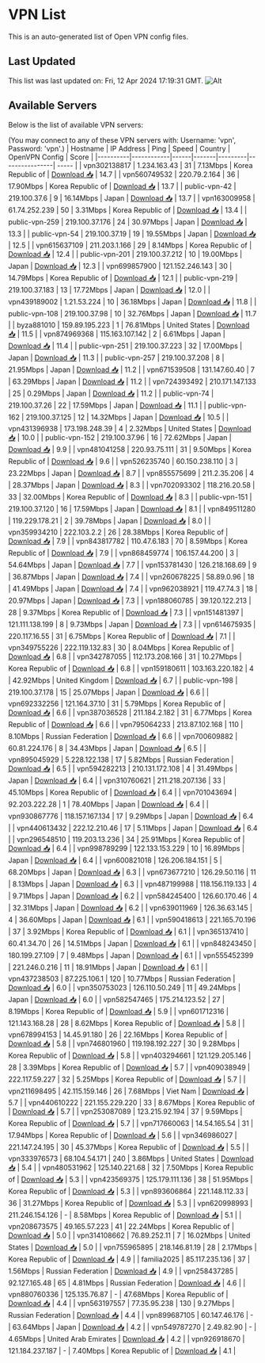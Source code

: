 # VPN List

This is an auto-generated list of Open VPN config files.

## Last Updated

This list was last updated on: Fri, 12 Apr 2024 17:19:31 GMT.
![Alt](https://repobeats.axiom.co/api/embed/186b98318ef1479477931607c1ad7d823f12451f.svg "Repobeats analytics image")

## Available Servers

Below is the list of available VPN servers:

(You may connect to any of these VPN servers with: Username: 'vpn', Password: 'vpn'.)
| Hostname | IP Address | Ping | Speed | Country | OpenVPN Config | Score |
|----------|------------|------|-------|---------|----------------| ----- |
| vpn302138817 | 1.234.163.43 | 31 | 7.13Mbps | Korea Republic of | [Download 📥](./configs/server_0_KR.ovpn) | 14.7 |
| vpn560749532 | 220.79.2.164 | 36 | 17.90Mbps | Korea Republic of | [Download 📥](./configs/server_1_KR.ovpn) | 13.7 |
| public-vpn-42 | 219.100.37.6 | 9 | 16.14Mbps | Japan | [Download 📥](./configs/server_2_JP.ovpn) | 13.7 |
| vpn163009958 | 61.74.252.239 | 50 | 3.31Mbps | Korea Republic of | [Download 📥](./configs/server_3_KR.ovpn) | 13.4 |
| public-vpn-259 | 219.100.37.176 | 24 | 30.97Mbps | Japan | [Download 📥](./configs/server_4_JP.ovpn) | 13.3 |
| public-vpn-54 | 219.100.37.19 | 19 | 19.55Mbps | Japan | [Download 📥](./configs/server_5_JP.ovpn) | 12.5 |
| vpn615637109 | 211.203.1.166 | 29 | 8.14Mbps | Korea Republic of | [Download 📥](./configs/server_6_KR.ovpn) | 12.4 |
| public-vpn-201 | 219.100.37.212 | 10 | 19.00Mbps | Japan | [Download 📥](./configs/server_7_JP.ovpn) | 12.3 |
| vpn699857900 | 121.152.246.143 | 30 | 14.79Mbps | Korea Republic of | [Download 📥](./configs/server_8_KR.ovpn) | 12.1 |
| public-vpn-219 | 219.100.37.183 | 13 | 17.72Mbps | Japan | [Download 📥](./configs/server_9_JP.ovpn) | 12.0 |
| vpn439189002 | 1.21.53.224 | 10 | 36.18Mbps | Japan | [Download 📥](./configs/server_10_JP.ovpn) | 11.8 |
| public-vpn-108 | 219.100.37.98 | 10 | 32.76Mbps | Japan | [Download 📥](./configs/server_11_JP.ovpn) | 11.7 |
| byza881010 | 159.89.195.223 | 1 | 76.81Mbps | United States | [Download 📥](./configs/server_12_US.ovpn) | 11.5 |
| vpn874969368 | 115.163.107.142 | 2 | 6.61Mbps | Japan | [Download 📥](./configs/server_13_JP.ovpn) | 11.4 |
| public-vpn-251 | 219.100.37.223 | 32 | 17.00Mbps | Japan | [Download 📥](./configs/server_14_JP.ovpn) | 11.3 |
| public-vpn-257 | 219.100.37.208 | 8 | 21.95Mbps | Japan | [Download 📥](./configs/server_15_JP.ovpn) | 11.2 |
| vpn671539508 | 131.147.60.40 | 7 | 63.29Mbps | Japan | [Download 📥](./configs/server_16_JP.ovpn) | 11.2 |
| vpn724393492 | 210.171.147.133 | 25 | 0.29Mbps | Japan | [Download 📥](./configs/server_17_JP.ovpn) | 11.2 |
| public-vpn-74 | 219.100.37.26 | 22 | 17.59Mbps | Japan | [Download 📥](./configs/server_18_JP.ovpn) | 11.1 |
| public-vpn-162 | 219.100.37.125 | 12 | 14.32Mbps | Japan | [Download 📥](./configs/server_19_JP.ovpn) | 10.5 |
| vpn431396938 | 173.198.248.39 | 4 | 2.32Mbps | United States | [Download 📥](./configs/server_20_US.ovpn) | 10.0 |
| public-vpn-152 | 219.100.37.96 | 16 | 72.62Mbps | Japan | [Download 📥](./configs/server_21_JP.ovpn) | 9.9 |
| vpn481041258 | 220.93.75.111 | 31 | 9.50Mbps | Korea Republic of | [Download 📥](./configs/server_22_KR.ovpn) | 9.6 |
| vpn526235740 | 60.150.238.110 | 3 | 23.22Mbps | Japan | [Download 📥](./configs/server_23_JP.ovpn) | 8.7 |
| vpn855575699 | 211.2.35.206 | 4 | 28.37Mbps | Japan | [Download 📥](./configs/server_24_JP.ovpn) | 8.3 |
| vpn702093302 | 118.216.20.58 | 33 | 32.00Mbps | Korea Republic of | [Download 📥](./configs/server_25_KR.ovpn) | 8.3 |
| public-vpn-151 | 219.100.37.120 | 16 | 17.59Mbps | Japan | [Download 📥](./configs/server_26_JP.ovpn) | 8.1 |
| vpn849511280 | 119.229.178.21 | 2 | 39.78Mbps | Japan | [Download 📥](./configs/server_27_JP.ovpn) | 8.0 |
| vpn359934210 | 222.103.2.2 | 26 | 28.38Mbps | Korea Republic of | [Download 📥](./configs/server_28_KR.ovpn) | 7.9 |
| vpn843817782 | 110.47.6.183 | 70 | 8.59Mbps | Korea Republic of | [Download 📥](./configs/server_29_KR.ovpn) | 7.9 |
| vpn868459774 | 106.157.44.200 | 3 | 54.64Mbps | Japan | [Download 📥](./configs/server_30_JP.ovpn) | 7.7 |
| vpn153781430 | 126.218.168.69 | 9 | 36.87Mbps | Japan | [Download 📥](./configs/server_31_JP.ovpn) | 7.4 |
| vpn260678225 | 58.89.0.96 | 18 | 41.49Mbps | Japan | [Download 📥](./configs/server_32_JP.ovpn) | 7.4 |
| vpn962038921 | 119.47.74.3 | 18 | 20.97Mbps | Japan | [Download 📥](./configs/server_33_JP.ovpn) | 7.3 |
| vpn188060785 | 39.120.122.213 | 28 | 9.37Mbps | Korea Republic of | [Download 📥](./configs/server_34_KR.ovpn) | 7.3 |
| vpn151481397 | 121.111.138.199 | 8 | 9.73Mbps | Japan | [Download 📥](./configs/server_35_JP.ovpn) | 7.3 |
| vpn614675935 | 220.117.16.55 | 31 | 6.75Mbps | Korea Republic of | [Download 📥](./configs/server_36_KR.ovpn) | 7.1 |
| vpn349755226 | 222.119.132.83 | 30 | 8.04Mbps | Korea Republic of | [Download 📥](./configs/server_37_KR.ovpn) | 6.8 |
| vpn342787055 | 112.173.208.166 | 31 | 10.27Mbps | Korea Republic of | [Download 📥](./configs/server_38_KR.ovpn) | 6.8 |
| vpn159180611 | 103.163.220.182 | 4 | 42.92Mbps | United Kingdom | [Download 📥](./configs/server_39_GB.ovpn) | 6.7 |
| public-vpn-198 | 219.100.37.178 | 15 | 25.07Mbps | Japan | [Download 📥](./configs/server_40_JP.ovpn) | 6.6 |
| vpn692332256 | 121.164.37.10 | 31 | 5.79Mbps | Korea Republic of | [Download 📥](./configs/server_41_KR.ovpn) | 6.6 |
| vpn387036528 | 211.184.2.182 | 31 | 6.77Mbps | Korea Republic of | [Download 📥](./configs/server_42_KR.ovpn) | 6.6 |
| vpn795064233 | 213.87.102.168 | 110 | 8.10Mbps | Russian Federation | [Download 📥](./configs/server_43_RU.ovpn) | 6.6 |
| vpn700609882 | 60.81.224.176 | 8 | 34.43Mbps | Japan | [Download 📥](./configs/server_44_JP.ovpn) | 6.5 |
| vpn895045929 | 5.228.122.138 | 17 | 5.82Mbps | Russian Federation | [Download 📥](./configs/server_45_RU.ovpn) | 6.5 |
| vpn594282213 | 210.131.172.108 | 4 | 31.49Mbps | Japan | [Download 📥](./configs/server_46_JP.ovpn) | 6.4 |
| vpn310760621 | 211.218.207.136 | 33 | 45.10Mbps | Korea Republic of | [Download 📥](./configs/server_47_KR.ovpn) | 6.4 |
| vpn701043694 | 92.203.222.28 | 1 | 78.40Mbps | Japan | [Download 📥](./configs/server_48_JP.ovpn) | 6.4 |
| vpn930867776 | 118.157.167.134 | 17 | 9.29Mbps | Japan | [Download 📥](./configs/server_49_JP.ovpn) | 6.4 |
| vpn440613432 | 222.12.210.46 | 17 | 5.11Mbps | Japan | [Download 📥](./configs/server_50_JP.ovpn) | 6.4 |
| vpn296548510 | 119.203.13.236 | 34 | 25.91Mbps | Korea Republic of | [Download 📥](./configs/server_51_KR.ovpn) | 6.4 |
| vpn998789299 | 122.133.153.229 | 10 | 16.89Mbps | Japan | [Download 📥](./configs/server_52_JP.ovpn) | 6.4 |
| vpn600821018 | 126.206.184.151 | 5 | 68.20Mbps | Japan | [Download 📥](./configs/server_53_JP.ovpn) | 6.3 |
| vpn673677210 | 126.29.50.116 | 11 | 8.13Mbps | Japan | [Download 📥](./configs/server_54_JP.ovpn) | 6.3 |
| vpn487199988 | 118.156.119.133 | 4 | 9.71Mbps | Japan | [Download 📥](./configs/server_55_JP.ovpn) | 6.2 |
| vpn584245400 | 126.60.170.46 | 4 | 32.31Mbps | Japan | [Download 📥](./configs/server_56_JP.ovpn) | 6.2 |
| vpn639011969 | 126.36.63.145 | 4 | 36.60Mbps | Japan | [Download 📥](./configs/server_57_JP.ovpn) | 6.1 |
| vpn590418613 | 221.165.70.196 | 37 | 3.92Mbps | Korea Republic of | [Download 📥](./configs/server_58_KR.ovpn) | 6.1 |
| vpn365137410 | 60.41.34.70 | 26 | 14.51Mbps | Japan | [Download 📥](./configs/server_59_JP.ovpn) | 6.1 |
| vpn848243450 | 180.199.27.109 | 7 | 9.48Mbps | Japan | [Download 📥](./configs/server_60_JP.ovpn) | 6.1 |
| vpn555452399 | 221.246.0.216 | 11 | 18.91Mbps | Japan | [Download 📥](./configs/server_61_JP.ovpn) | 6.1 |
| vpn437238503 | 87.225.106.1 | 120 | 10.77Mbps | Russian Federation | [Download 📥](./configs/server_62_RU.ovpn) | 6.0 |
| vpn350753023 | 126.110.50.249 | 11 | 49.24Mbps | Japan | [Download 📥](./configs/server_63_JP.ovpn) | 6.0 |
| vpn582547465 | 175.214.123.52 | 27 | 8.19Mbps | Korea Republic of | [Download 📥](./configs/server_64_KR.ovpn) | 5.9 |
| vpn601712316 | 121.143.168.28 | 28 | 8.62Mbps | Korea Republic of | [Download 📥](./configs/server_65_KR.ovpn) | 5.8 |
| vpn678994153 | 14.45.91.180 | 26 | 22.16Mbps | Korea Republic of | [Download 📥](./configs/server_66_KR.ovpn) | 5.8 |
| vpn746801960 | 119.198.192.227 | 30 | 9.28Mbps | Korea Republic of | [Download 📥](./configs/server_67_KR.ovpn) | 5.8 |
| vpn403294661 | 121.129.205.146 | 28 | 3.39Mbps | Korea Republic of | [Download 📥](./configs/server_68_KR.ovpn) | 5.7 |
| vpn409038949 | 222.117.59.227 | 32 | 5.25Mbps | Korea Republic of | [Download 📥](./configs/server_69_KR.ovpn) | 5.7 |
| vpn211698495 | 42.115.159.146 | 26 | 7.68Mbps | Viet Nam | [Download 📥](./configs/server_70_VN.ovpn) | 5.7 |
| vpn440610222 | 221.155.229.220 | 33 | 8.67Mbps | Korea Republic of | [Download 📥](./configs/server_71_KR.ovpn) | 5.7 |
| vpn253087089 | 123.215.92.194 | 37 | 9.59Mbps | Korea Republic of | [Download 📥](./configs/server_72_KR.ovpn) | 5.7 |
| vpn717660063 | 14.54.165.54 | 31 | 17.94Mbps | Korea Republic of | [Download 📥](./configs/server_73_KR.ovpn) | 5.6 |
| vpn346986027 | 221.147.24.195 | 30 | 45.37Mbps | Korea Republic of | [Download 📥](./configs/server_74_KR.ovpn) | 5.5 |
| vpn333976573 | 68.104.54.171 | 240 | 3.86Mbps | United States | [Download 📥](./configs/server_75_US.ovpn) | 5.4 |
| vpn480531962 | 125.140.221.68 | 32 | 7.50Mbps | Korea Republic of | [Download 📥](./configs/server_76_KR.ovpn) | 5.3 |
| vpn423569375 | 125.179.111.136 | 38 | 51.95Mbps | Korea Republic of | [Download 📥](./configs/server_77_KR.ovpn) | 5.3 |
| vpn893606864 | 221.148.112.33 | 36 | 31.27Mbps | Korea Republic of | [Download 📥](./configs/server_78_KR.ovpn) | 5.3 |
| vpn620998993 | 211.246.154.126 | - | 8.58Mbps | Korea Republic of | [Download 📥](./configs/server_79_KR.ovpn) | 5.1 |
| vpn208673575 | 49.165.57.223 | 41 | 22.24Mbps | Korea Republic of | [Download 📥](./configs/server_80_KR.ovpn) | 5.0 |
| vpn314108662 | 76.89.252.11 | 7 | 16.02Mbps | United States | [Download 📥](./configs/server_81_US.ovpn) | 5.0 |
| vpn755965895 | 218.146.81.19 | 28 | 2.17Mbps | Korea Republic of | [Download 📥](./configs/server_82_KR.ovpn) | 4.9 |
| familia2025 | 85.117.235.136 | 37 | 1.56Mbps | Russian Federation | [Download 📥](./configs/server_83_RU.ovpn) | 4.9 |
| vpn258437285 | 92.127.165.48 | 65 | 4.81Mbps | Russian Federation | [Download 📥](./configs/server_84_RU.ovpn) | 4.6 |
| vpn880760336 | 125.135.76.87 | - | 47.68Mbps | Korea Republic of | [Download 📥](./configs/server_85_KR.ovpn) | 4.4 |
| vpn563197557 | 77.35.95.238 | 130 | 9.27Mbps | Russian Federation | [Download 📥](./configs/server_86_RU.ovpn) | 4.4 |
| vpn899687105 | 60.147.46.176 | - | 63.64Mbps | Japan | [Download 📥](./configs/server_87_JP.ovpn) | 4.2 |
| vpn549787270 | 2.49.82.90 | - | 4.65Mbps | United Arab Emirates | [Download 📥](./configs/server_88_AE.ovpn) | 4.2 |
| vpn926918670 | 121.184.237.187 | - | 7.40Mbps | Korea Republic of | [Download 📥](./configs/server_89_KR.ovpn) | 4.1 |
